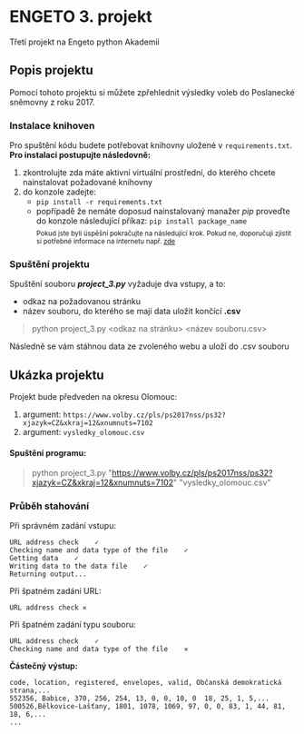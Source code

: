 # ENGETO 3. projekt
Třetí projekt na Engeto python Akademii 

## Popis projektu
Pomocí tohoto projektu si můžete zpřehlednit výsledky voleb do Poslanecké sněmovny z roku 2017.

### Instalace knihoven
Pro spuštění kódu budete potřebovat knihovny uložené v ``` requirements.txt ```. **Pro instalaci postupujte následovně:**

1. zkontrolujte zda máte aktivní virtuální prostřední, do kterého chcete nainstalovat požadované knihovny
2. do konzole zadejte:
    -  ```pip install -r requirements.txt```
    -  popřípadě že nemáte doposud nainstalovaný manažer *pip* proveďte do konzole následující příkaz: ```pip install package_name```    
<sub>Pokud jste byli úspěšní pokračujte na následující krok. Pokud ne, doporučuji zjistit si potřebné informace na internetu např. [zde](https://stackoverflow.com/)</sub>

### Spuštění projektu
Spuštění souboru ***project_3.py*** vyžaduje dva vstupy, a to:
- odkaz na požadovanou stránku
- název souboru, do kterého se mají data uložit končící **.csv**

>python project_3.py <odkaz na stránku> <název souboru.csv>

Následně se vám stáhnou data ze zvoleného webu a uloží do .csv souboru

## Ukázka projektu
Projekt bude předveden na okresu Olomouc:
1. argument: ```https://www.volby.cz/pls/ps2017nss/ps32?xjazyk=CZ&xkraj=12&xnumnuts=7102```
2. argument: ```vysledky_olomouc.csv```
#### Spuštění programu:
>python project_3.py "https://www.volby.cz/pls/ps2017nss/ps32?xjazyk=CZ&xkraj=12&xnumnuts=7102" "vysledky_olomouc.csv"
### Průběh stahování
Při správném zadání vstupu:
```
URL address check    ✓
Checking name and data type of the file    ✓
Getting data    ✓
Writing data to the data file    ✓
Returning output...
```
Při špatném zadání URL:
```
URL address check ✕
```
Při špatném zadání typu souboru:
```
URL address check    ✓
Checking name and data type of the file    ✕
```
**Částečný výstup:**
```
code, location, registered, envelopes, valid, Občanská demokratická strana,...
552356, Babice, 370, 256, 254, 13, 0, 0, 10, 0	18, 25, 1, 5,...
500526,Bělkovice-Lašťany, 1801, 1078, 1069, 97, 0, 0, 83, 1, 44, 81, 18, 6,...
...
```




